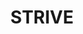---
layout: firm_page
title: "STRIVE"
id: "strive.vc"
permalink: "/strivestrive.vc/"
website: "https://strive.vc/en/"
offices: "Tokyo (Japan), Singapore (Singapore), Bengaluru (India)"
investment_stages: "Seed, Series A"
portfolio_companies: "Qoala, Bytebeam, MyGlamm, Grab, 100ms, Macloud, Orosy, InResha Mandi, Toaster, SuperK, Hypefast, Testsigma, Sixsense, Pintek, Raena, Travelstop, Medtrail Tech, Classplus, Trustdock, Crowdeco, MyRefer, Cover Corp, RF Locus, Hasura, Psygig, Noin, Kokopelli, Styleport, X-Bit, Zenport, Lovegraph, Minacolor, Sendyou, Kakehashi, Saleswhale, Ayoconnect, Instavr, Allstocker, Ookami, WealthNavi, Candee, Piethis, Kudo, Healint, Raksul, Spika, Lancers, Ayannah, Somewrite, Finc, Emotion Tech, Yoyo Holdings, Viibar, Coubic, Urbanindo, Kaizenplatform, A SaaS, Luxola, Berrybenka, Bukalapak, Retty, Genie, Stafes, Aucfan"
portfolio_link: "https://strive.vc/en/portfolio"
investment_markets: "Technology, Fintech"
founded_year: "2011"
description: "STRIVE is a venture capital firm focusing on Seed to Early-stage tech startups across Asia, particularly in India, Southeast Asia, and Japan. They provide proactive hands-on support to entrepreneurs, helping them scale their ambitions and achieve success."
linkedin: "https://sg.linkedin.com/company/strive-vc"
twitter: ""
instagram: ""
team_page: "https://strive.vc/en/team"
investor_type: "Venture Capital"
crunchbase: "https://www.crunchbase.com/organization/gree-ventures"
pitchbook: "https://pitchbook.com/profiles/investor/52336-18"

# SEO Optimization
meta_title: "STRIVE - VC Firm - projectstartups.com"
meta_description: "STRIVE, STRIVE is a venture capital firm focusing on Seed to Early-stage tech startups across Asia, particularly in India, Southeast Asia, and Japan. They pro..."
meta_keywords: "STRIVE, Technology, Fintech, VC firm, venture capital, startup investor, projectstartups.com"
canonical_url: "https://vc.projectstartups.com/strivestrive.vc/"
---